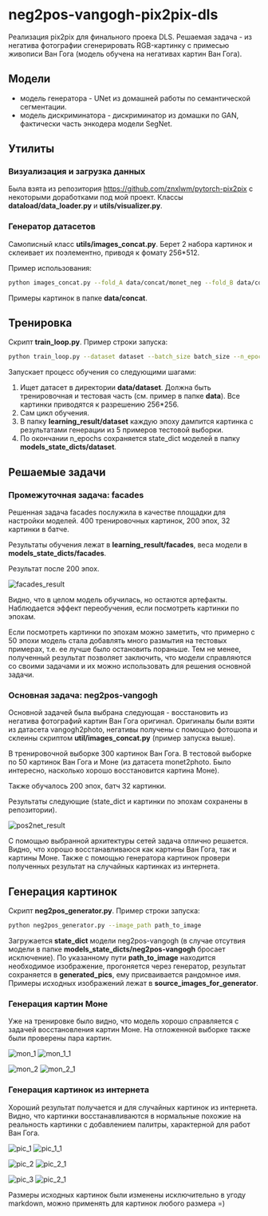 # neg2pos-vangogh-pix2pix-dls

Реализация pix2pix для финального проека DLS. Решаемая задача - из негатива
фотографии сгенерировать RGB-картинку с примесью живописи Ван Гога (модель обучена на негативах 
картин Ван Гога).

## Модели

* модель генератора - UNet из домашней работы по семантической сегментации.
* модель дискриминатора - дискриминатор из домашки по GAN, фактически часть
энкодера модели SegNet.

## Утилиты 

### Визуализация и загрузка данных

Была взята из репозитория https://github.com/znxlwm/pytorch-pix2pix 
с некоторыми доработками под мой проект.
Классы **dataload/data_loader.py** и **utils/visualizer.py**.

### Генератор датасетов

Самописный класс **utils/images_concat.py**. 
Берет 2 набора картинок и склеивает их поэлементно, приводя 
к фомату 256*512.

Пример использования:
```bash
python images_concat.py --fold_A data/concat/monet_neg --fold_B data/concat/monet_or --fold_AB data/concat/res
```

Примеры картинок в папке **data/concat**.

## Тренировка
Скрипт **train_loop.py**. Пример строки запуска:
```bash
python train_loop.py --dataset dataset --batch_size batch_size --n_epochs n_epochs
```

Запускает процесс обучения со следующими шагами:
1. Ищет датасет в директории **data/dataset**. Должна быть тренировочная 
и тестовая часть (см. пример в папке **data**). Все картинки приводятся к
разрешению 256*256.
2. Сам цикл обучения.
3. В папку **learning_result/dataset** каждую эпоху дампится картинка 
с результатами генерации из 5 примеров тестовой выборки.
4. По окончании n_epochs сохраняется state_dict моделей в папку 
**models_state_dicts/dataset**.

## Решаемые задачи

### Промежуточная задача: facades
Решенная задача facades послужила в качестве 
площадки для настройки моделей. 400 тренировочных картинок,
200 эпох, 32 картинки в батче.

Результаты обучения лежат в **learning_result/facades**, веса модели в 
**models_state_dicts/facades**.

Результат после 200 эпох.

![facades_result](learning_result/facades/200.png)

Видно, что в целом модель обучилась, но остаются артефакты. Наблюдается 
эффект переобучения, если посмотреть картинки по эпохам. 

Если посмотреть картинки 
по эпохам можно заметить, что примерно с 50 эпохи модель стала
добавлять много размытия на тестовых примерах, т.е. ее лучше было 
остановить пораньше. Тем не менее, полученный результат позволяет 
заключить, что модели справляются со своими задачами и их можно
использовать для решения основной задачи.

### Основная задача: neg2pos-vangogh
Основной задачей была выбрана следующая - восстановить из негатива
фотографий картин Ван Гога оригинал. Оригиналы были взяти из
датасета vangogh2photo, негативы получены с помощью
фотошопа и склеины скриптом **util/images_concat.py** (пример
запуска выше).

В тренировочной выборке 300 картинок Ван Гога.
В тестовой выборке по 50 картинок Ван Гога и Моне (из датасета 
monet2photo. Было интересно, насколько хорошо восстановится картина Моне).

Также обучалось 200 эпох, батч 32 картинки.

Результаты следующие (state_dict и картинки по эпохам сохранены в репозитории).

![pos2net_result](learning_result/neg2pos-vangogh/200.png)

С помощью выбранной архитектуры сетей задача отлично решается.
Видно, что хорошо восстанавливаюся как картины Ван Гога, так и картины 
Моне. Также с помощью генератора картинок провери полученных результат
на случайных картинках из интернета.

## Генерация картинок
Скрипт **neg2pos_generator.py**. Пример строки запуска:
```bash
python neg2pos_generator.py --image_path path_to_image
```

Загружается **state_dict** модели neg2pos-vangogh (в случае отсутвия модели в
папке **models_state_dicts/neg2pos-vangogh** бросает исключение). 
По указанному пути **path_to_image** находится необходимое 
изображение, прогоняется через генератор, результат сохраняется в 
**generated_pics**, ему присваивается рандомное имя. 
Примеры исходных изображений лежат в 
**source_images_for_generator**.

### Генерация картин Моне

Уже на тренировке было видно, что модель хорошо справляется с задачей
восстановления картин Моне. На отложенной выборке также были проверены
пара картин.

![mon_1](source_images_for_generation/neg_01.png)
![mon_1_1](generated_pics/249982.png)

![mon_2](source_images_for_generation/neg_02.png)
![mon_2_1](generated_pics/6328167.png)


### Генерация картинок из интернета

Хороший результат получается и для случайных картинок из интернета. Видно, что картинки
восстанавливаются в нормальные похожие на реальность картинки с добавлением палитры,
характерной для работ Ван Гога.

![pic_1](source_images_for_generation/neg_03.jpg)
![pic_1_1](generated_pics/5600502.png)


![pic_2](source_images_for_generation/neg_04.jpg)
![pic_2_1](generated_pics/4597982.png)

![pic_3](source_images_for_generation/neg_05.jpg)
![pic_2_1](generated_pics/961451.png)


Размеры исходных картинок были изменены исключительно в угоду markdown, можно 
применять для картинок любого размера =)